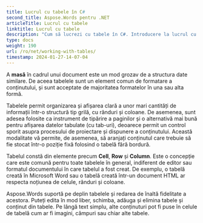 ```yaml
---
title: Lucrul cu tabele în C#
second_title: Aspose.Words pentru .NET
articleTitle: Lucrul cu tabele
linktitle: Lucrul cu tabele
description: "Cum să lucrezi cu tabele în C#. Introducere la lucrul cu tabele și conceptele de noduri de tabel în Aspose.Words pentru .NET."
type: docs
weight: 190
url: /ro/net/working-with-tables/
timestamp: 2024-01-27-14-07-04
---
```


A **masă** în cadrul unui document este un mod grozav de a structura date similare. De aceea tabelele sunt un element comun de formatare a conținutului, și sunt acceptate de majoritatea formatelor în una sau alta formă.

Tabelele permit organizarea și afișarea clară a unor mari cantități de informații într-o structură tip grilă, cu rânduri și coloane. De asemenea, sunt adesea folosite ca instrument de tipărire a paginilor și o alternativă mai bună pentru afișarea datelor tabulate (cu tab-uri), deoarece permit un control sporit asupra procesului de proiectare și dispunere a conținutului. Această modalitate vă permite, de asemenea, să aranjați conținutul care trebuie să fie stocat într-o poziție fixă folosind o tabelă fără bordură.

Tabelul constă din elemente precum **Cell**, **Row** și **Column**. Este o concepție care este comună pentru toate tabelele în general, indiferent de editor sau formatul documentului în care tabelul a fost creat. De exemplu, o tabelă creată în Microsoft Word sau o tabelă creată într-un document HTML ar respecta noțiunea de celule, rânduri și coloane.

Aspose.Words suportă pe deplin tabelele și redarea de înaltă fidelitate a acestora. Puteți edita în mod liber, schimba, adăuga și elimina tabele și conținut din tabele. Pe lângă text simplu, alte conținuturi pot fi puse în celule de tabelă cum ar fi imagini, câmpuri sau chiar alte tabele.
